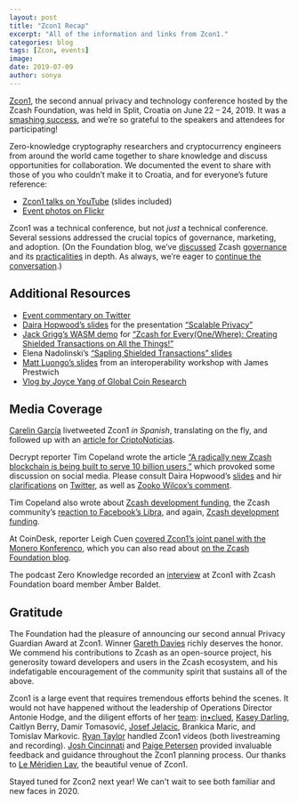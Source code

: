 ```yaml
---
layout: post
title: "Zcon1 Recap"
excerpt: "All of the information and links from Zcon1."
categories: blog
tags: [Zcon, events]
image:
date: 2019-07-09
author: sonya
---
```


[Zcon1](https://www.zfnd.org/zcon/1/), the second annual privacy and technology conference hosted by the Zcash Foundation, was held in Split, Croatia on June 22 – 24, 2019. It was a [smashing success](https://twitter.com/maksympetkus/status/1143432844229955585), and we’re so grateful to the speakers and attendees for participating!

Zero-knowledge cryptography researchers and cryptocurrency engineers from around the world came together to share knowledge and discuss opportunities for collaboration. We documented the event to share with those of you who couldn’t make it to Croatia, and for everyone’s future reference:

* [Zcon1 talks on YouTube](https://www.youtube.com/playlist?list=PL40dyJ0UYTLLjPZaKjdhMoCNanb77_Ztj) (slides included)
* [Event photos on Flickr](https://www.flickr.com/photos/182097794@N06/collections/72157709528730177/)

Zcon1 was a technical conference, but not _just_ a technical conference. Several sessions addressed the crucial topics of governance, marketing, and adoption. (On the Foundation blog, we’ve [discussed](https://www.zfnd.org/blog/foundation-in-2019/) Zcash [governance](https://www.zfnd.org/blog/multisig-governance/) and its [practicalities](https://www.zfnd.org/blog/new-zip-process/) in depth. As always, we’re eager to [continue the conversation](https://forum.zcashcommunity.com/c/community-collaboration/protocol).)

## Additional Resources

* [Event commentary on Twitter](https://twitter.com/search?q=zcon1&src=typd)
* [Daira Hopwood’s slides](https://github.com/daira/zcon/blob/master/scalable-privacy.pdf) for the presentation [“Scalable Privacy”](https://www.youtube.com/watch?v=HNSf2Bw_YmM&list=PL40dyJ0UYTLLjPZaKjdhMoCNanb77_Ztj&index=4&t=435s)
* [Jack Grigg’s WASM demo](https://github.com/str4d/zcon1-demo-wasm) for [“Zcash for Every(One/Where): Creating Shielded Transactions on All the Things!”](https://www.youtube.com/watch?v=OrL7aaQj63g&list=PL40dyJ0UYTLLjPZaKjdhMoCNanb77_Ztj&index=5)
* Elena Nadolinski’s [“Sapling Shielded Transactions” slides](https://docs.google.com/presentation/d/1qsOtMLiBVhVMbeB_R0heTSMRsKnhuOKfhACFiXKM-J0/edit#slide=id.p)
* [Matt Luongo’s slides](https://docs.google.com/presentation/d/1LEd2X4iBTc8_HpEk7gGVX8bKAa4xWUHa_fx-hyPhh3E/edit#slide=id.p) from an interoperability workshop with James Prestwich
* [Vlog by Joyce Yang of Global Coin Research](https://www.youtube.com/watch?v=8FJLQGWlnIw&feature=youtu.be)

## Media Coverage

[Carelin García](https://twitter.com/CriptoCarelin/) livetweeted Zcon1 _in Spanish_, translating on the fly, and followed up with an [article for CriptoNoticias](https://www.criptonoticias.com/comunidad/eventos/fundacion-zcash-aspira-10000mm-usuarios-zec-2050/).

Decrypt reporter Tim Copeland wrote the article [“A radically new Zcash blockchain is being built to serve 10 billion users,”](https://decrypt.co/7568/radically-new-zcash-blockchain) which provoked some discussion on social media. Please consult Daira Hopwood’s [slides](https://github.com/daira/zcon/blob/master/scalable-privacy.pdf) and hir [clarifications](https://twitter.com/feministPLT/status/1142838349209772033) on [Twitter](https://twitter.com/feministPLT/status/1143081913986486272), as well as [Zooko Wilcox’s comment](https://twitter.com/zooko/status/1142841410049191936).

Tim Copeland also wrote about [Zcash development funding](https://decrypt.co/7570/impending-funding-crisis-zcash), the Zcash community’s [reaction to Facebook’s Libra](https://decrypt.co/7574/zcash-facebook-privacy-row-david-marcus), and again, [Zcash development funding](https://decrypt.co/7582/zooko-wilcox-zcash-community).

At CoinDesk, reporter Leigh Cuen [covered Zcon1’s joint panel with the Monero Konferenco](https://www.coindesk.com/monero-and-zcash-conferences-showcase-their-differences-and-links), which you can also read about [on the Zcash Foundation blog](https://www.zfnd.org/blog/joint-panel-monero-konferenco/).

The podcast Zero Knowledge recorded an [interview](https://www.zeroknowledge.fm/84) at Zcon1 with Zcash Foundation board member Amber Baldet.

## Gratitude

The Foundation had the pleasure of announcing our second annual Privacy Guardian Award at Zcon1. Winner [Gareth Davies](https://garethtdavies.com/) richly deserves the honor. We commend his contributions to Zcash as an open-source project, his generosity toward developers and users in the Zcash ecosystem, and his indefatigable encouragement of the community spirit that sustains all of the above.

Zcon1 is a large event that requires tremendous efforts behind the scenes. It would not have happened without the leadership of Operations Director Antonie Hodge, and the diligent efforts of her [team](https://twitter.com/antoniehodge/status/1143220361435258880): [in•clued](https://inclued.com/), [Kasey Darling](https://twitter.com/KaseyKDarling), Caitlyn Berry, Damir Tomasović, [Josef Jelacic](https://twitter.com/JosefJelacic), Brankica Maric, and Tomislav Markovic. [Ryan Taylor](https://twitter.com/adjyleak) handled Zcon1 videos (both livestreaming and recording). [Josh Cincinnati](https://twitter.com/acityinohio) and [Paige Petersen](https://twitter.com/ioptio) provided invaluable feedback and guidance throughout the Zcon1 planning process. Our thanks to [Le Méridien Lav](https://www.marriott.com/hotels/travel/spumd-le-meridien-lav-split/), the beautiful venue of Zcon1.

Stayed tuned for Zcon2 next year! We can't wait to see both familiar and new faces in 2020.
